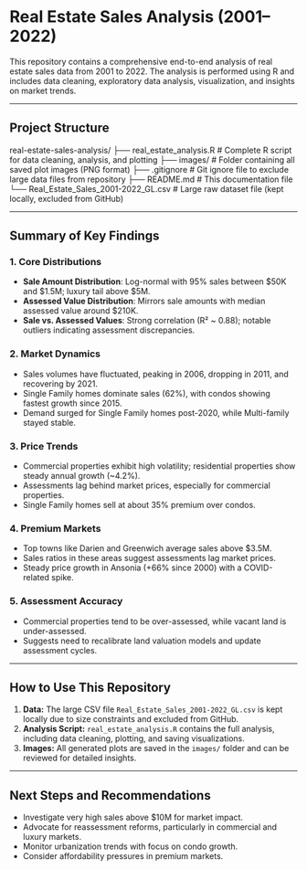 # Real Estate Sales Analysis (2001–2022)

This repository contains a comprehensive end-to-end analysis of real estate sales data from 2001 to 2022. The analysis is performed using R and includes data cleaning, exploratory data analysis, visualization, and insights on market trends.

---

## Project Structure

real-estate-sales-analysis/
├── real_estate_analysis.R # Complete R script for data cleaning, analysis, and plotting
├── images/ # Folder containing all saved plot images (PNG format)
├── .gitignore # Git ignore file to exclude large data files from repository
├── README.md # This documentation file
└── Real_Estate_Sales_2001-2022_GL.csv # Large raw dataset file (kept locally, excluded from GitHub)

---

## Summary of Key Findings

### 1. Core Distributions

- **Sale Amount Distribution**: Log-normal with 95% sales between $50K and $1.5M; luxury tail above $5M.
- **Assessed Value Distribution**: Mirrors sale amounts with median assessed value around $210K.
- **Sale vs. Assessed Values**: Strong correlation (R² ~ 0.88); notable outliers indicating assessment discrepancies.

### 2. Market Dynamics

- Sales volumes have fluctuated, peaking in 2006, dropping in 2011, and recovering by 2021.
- Single Family homes dominate sales (62%), with condos showing fastest growth since 2015.
- Demand surged for Single Family homes post-2020, while Multi-family stayed stable.

### 3. Price Trends

- Commercial properties exhibit high volatility; residential properties show steady annual growth (~4.2%).
- Assessments lag behind market prices, especially for commercial properties.
- Single Family homes sell at about 35% premium over condos.

### 4. Premium Markets

- Top towns like Darien and Greenwich average sales above $3.5M.
- Sales ratios in these areas suggest assessments lag market prices.
- Steady price growth in Ansonia (+66% since 2000) with a COVID-related spike.

### 5. Assessment Accuracy

- Commercial properties tend to be over-assessed, while vacant land is under-assessed.
- Suggests need to recalibrate land valuation models and update assessment cycles.

---

## How to Use This Repository

1. **Data:** The large CSV file `Real_Estate_Sales_2001-2022_GL.csv` is kept locally due to size constraints and excluded from GitHub.
2. **Analysis Script:** `real_estate_analysis.R` contains the full analysis, including data cleaning, plotting, and saving visualizations.
3. **Images:** All generated plots are saved in the `images/` folder and can be reviewed for detailed insights.

---

## Next Steps and Recommendations

- Investigate very high sales above $10M for market impact.
- Advocate for reassessment reforms, particularly in commercial and luxury markets.
- Monitor urbanization trends with focus on condo growth.
- Consider affordability pressures in premium markets.


